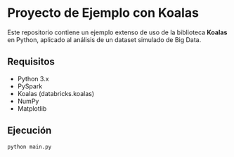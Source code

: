 # Proyecto de Ejemplo con Koalas

Este repositorio contiene un ejemplo extenso de uso de la biblioteca **Koalas** en Python,
aplicado al análisis de un dataset simulado de Big Data.

## Requisitos

- Python 3.x
- PySpark
- Koalas (databricks.koalas)
- NumPy
- Matplotlib

## Ejecución

```bash
python main.py

